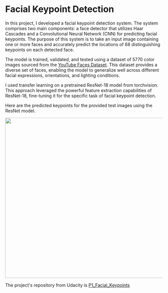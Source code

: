 # Facial Keypoint Detection

In this project, I developed a facial keypoint detection system. The system comprises two main components: a face detector that utilizes Haar Cascades and a Convolutional Neural Network (CNN) for predicting facial keypoints. The purpose of this system is to take an input image containing one or more faces and accurately predict the locations of 68 distinguishing keypoints on each detected face.

The model is trained, validated, and tested using a dataset of 5770 color images sourced from the [YouTube Faces Dataset](https://www.cs.tau.ac.il/~wolf/ytfaces/). This dataset provides a diverse set of faces, enabling the model to generalize well across different facial expressions, orientations, and lighting conditions.

I used transfer learning on a pretrained ResNet-18 model from torchvision. This approach leveraged the powerful feature extraction capabilities of ResNet-18, fine-tuning it for the specific task of facial keypoint detection.

Here are the predicted keypoints for the provided test images using the ResNet model.

<img src="https://github.com/udacity/P1_Facial_Keypoints/blob/master/images/key_pts_example.png?raw=true" width="512">

The project's repository from Udacity is [P1_Facial_Keypoints](https://github.com/udacity/P1_Facial_Keypoints)
